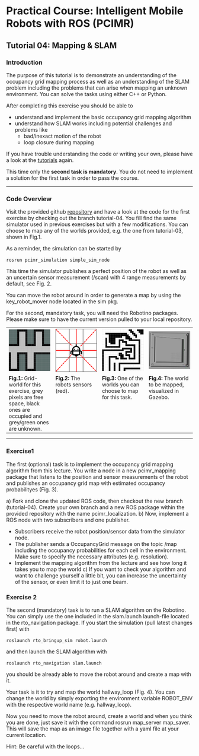 # Practical Course: Intelligent Mobile Robots with ROS (PCIMR)

## Tutorial 04: Mapping & SLAM

### Introduction

The purpose of this tutorial is to demonstrate an understanding of the occupancy grid mapping process as
well as an understanding of the SLAM problem including the problems that can arise when mapping an
unknown environment.
You can solve the tasks using either C++ or Python.

After completing this exercise you should be able to
- understand and implement the basic occupancy grid mapping algorithm
- understand how SLAM works including potential challenges and problems like
  - bad/inexact motion of the robot
  - loop closure during mapping

If you have trouble understanding the code or writing your own, please have a look at the [tutorials](http://wiki.ros.org/ROS/Tutorials)  again.

This time only the **second task is mandatory**. You do not need to implement a solution for the first task in
order to pass the course.


---
### Code Overview

Visit the provided github [repository]() and have a look at the code for the first exercise by checking out the branch tutorial-04. You fill find the same simulator used in previous exercises but with a few modifications. You can choose to map any of the worlds provided, e.g. the one from tutorial-03, shown in Fig.1.

As a reminder, the simulation can be started by

    rosrun pcimr_simulation simple_sim_node

This time the simulator publishes a perfect position of the robot as well as an uncertain sensor measurement (/scan) with 4 range measurements by default, see Fig. 2. 

You can move the robot around in order to generate a map by using the key_robot_mover node located in the sim pkg. 

For the second, mandatory task, you will need the Robotino packages. Please make sure to have the current version pulled to your local repository.


<table style="margin-left: auto; margin-right: auto; table-layout: fixed; width: 100%">
  <tr>
    <td style="width: 23%;"> <img src="resources/imgs/map_grid_unknown.png"></td>
    <td style="width: 23%;"> <img src="resources/imgs/robot-sensors.png"></td>
    <td style="width: 23%;"> <img src="resources/imgs/map_grid.png"></td>
    <td style="width: 23%;"> <img src="resources/imgs/map_slam.png"></td>
  </tr>
  <tr>
    <td style="width: 23%;" valign="top"> <b>Fig.1:</b> Grid-world for this exercise, grey pixels are free space, black ones are occupied and grey/green ones are unknown.
    </td>
    <td style="width: 23%;" valign="top">  <b>Fig.2:</b> The robots sensors (red).
    </td>
    <td style="width: 23%;" valign="top">  <b>Fig.3:</b> One of the worlds you can choose to map for this task. 
    </td>
    <td style="width: 23%;" valign="top">  <b>Fig.4:</b> The world to be mapped, visualized in Gazebo.
    </td>
  </tr>
</table>



---
### Exercise1

The first (optional) task is to implement the occupancy grid mapping algorithm from this lecture. You write a node in a new pcimr_mapping package that listens to the position and sensor measurements of the robot and publishes an occupancy grid map with estimated occupancy probabilityes (Fig. 3). 

a) Fork and clone the updated ROS code, then checkout the new branch (tutorial-04). Create your own branch and a new ROS package within the provided repository with the name pcimr_localization. 
b) Now, implement a ROS node with two subscribers and one publisher.
  - Subscribers receive the robot position/sensor data from the simulator node.
  - The publisher sends a OccupancyGrid message on the topic /map including the occupancy probabilities for each cell in the environment. Make sure to specify the necessary attributes (e.g. resolution).
  - Implement the mapping algorithm from the lecture and see how long it takes you to map the world
c) If you want to check your algorithm and want to challenge yourself a little bit, you can increase the uncertainty of the sensor, or even limit it to just one beam.


### Exercise 2

The second (mandatory) task is to run a SLAM algorithm on the Robotino. You can simply use the one included in the slam.launch launch-file located in the rto_navigation package. If you start the simulation (pull latest changes first) with

    roslaunch rto_bringup_sim robot.launch

and then launch the SLAM algorithm with

    roslaunch rto_navigation slam.launch

you should be already able to move the robot around and create a map with it. 

Your task is it to try and map the world hallway_loop (Fig. 4). You can change the world by simply exporting the environment variable ROBOT_ENV with the respective world name (e.g. hallway_loop).

Now you need to move the robot around, create a world and when you think you are done, just save it with the command rosrun map_server map_saver. This will save the map as an image file together with a yaml file at your current location. 						

Hint: Be careful with the loops…


